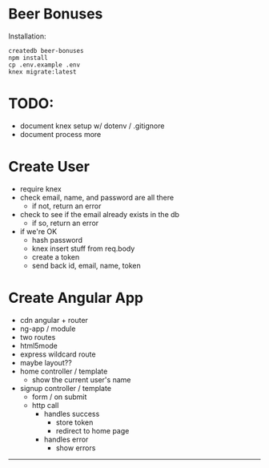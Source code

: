 # Beer Bonuses

Installation:

```
createdb beer-bonuses
npm install
cp .env.example .env
knex migrate:latest
```

# TODO:

- document knex setup w/ dotenv / .gitignore
- document process more

# Create User
- require knex
- check email, name, and password are all there
  -  if not, return an error
- check to see if the email already exists in the db
  -  if so, return an error
- if we're OK
  -  hash password
  -  knex insert stuff from req.body
  -  create a token
  -  send back id, email, name, token

# Create Angular App

- cdn angular + router
- ng-app / module
- two routes
- html5mode
- express wildcard route
- maybe layout??
- home controller / template
  - show the current user's name
- signup controller / template
  - form / on submit
  - http call
    - handles success
      - store token
      - redirect to home page
    - handles error
      - show errors

-------
